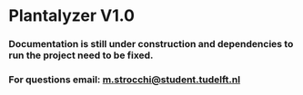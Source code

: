 # Plantalyzer V1.0

### Documentation is still under construction and dependencies to run the project need to be fixed. 
### For questions email: m.strocchi@student.tudelft.nl
